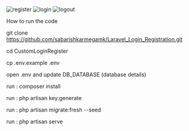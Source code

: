 ![register](https://user-images.githubusercontent.com/128790623/236005020-b512484d-83d3-4b70-a2b8-354f274c0841.png)
![login](https://user-images.githubusercontent.com/128790623/236005023-c7d64264-0ab4-408f-ae0d-a4dbd2c0d009.png)
![logout](https://user-images.githubusercontent.com/128790623/236005029-c1ecec6f-5212-4b90-93a5-b65d0356fefb.png)

How to run the code

git clone https://github.com/sabarishkarmegamk/Laravel_Login_Registration.git

cd CustomLoginRegister

cp .env.example .env

open .env and update DB_DATABASE (database details)

run : composer install

run : php artisan key:generate

run : php artisan migrate:fresh --seed

run : php artisan serve

